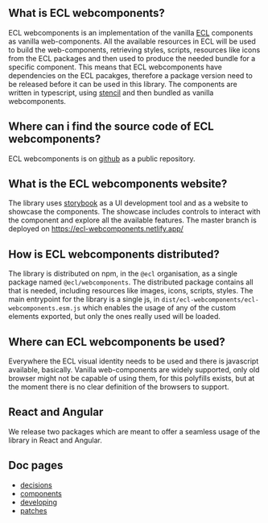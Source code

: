 ## What is ECL webcomponents?

ECL webcomponents is an implementation of the vanilla [ECL](https://github.com/ec-europa/europa-component-library) components as vanilla web-components.
All the available resources in ECL will be used to build the web-components, retrieving styles, scripts, resources like icons from the ECL packages and then used to produce the needed bundle for a specific component.
This means that ECL webcomponents have dependencies on the ECL pacakges, therefore a package version need to be released before it can be used in this library.
The components are written in typescript, using [stencil](https://stenciljs.com) and then bundled as vanilla webcomponents.

## Where can i find the source code of ECL webcomponents?

ECL webcomponents is on [github](https://github.com/ec-europa/ecl-webcomponents) as a public repository.

## What is the ECL webcomponents website?

The library uses [storybook](https://storybook.js.org/) as a UI development tool and as a website to showcase the components.
The showcase includes controls to interact with the component and explore all the available features.
The master branch is deployed on https://ecl-webcomponents.netlify.app/

## How is ECL webcomponents distributed?

The library is distributed on npm, in the `@ecl` organisation, as a single package named `@ecl/webcomponents`.
The distributed package contains all that is needed, including resources like images, icons, scripts, styles.
The main entrypoint for the library is a single js, in `dist/ecl-webcomponents/ecl-webcomponents.esm.js` which enables
the usage of any of the custom elements exported, but only the ones really used will be loaded.

## Where can ECL webcomponents be used?

Everywhere the ECL visual identity needs to be used and there is javascript available, basically.
Vanilla web-components are widely supported, only old browser might not be capable of using them, for this polyfills exists,
but at the moment there is no clear definition of the browsers to support.

## React and Angular

We release two packages which are meant to offer a seamless usage of the library in React and Angular.

## Doc pages

- [decisions](./decisions.md)
- [components](./components.md)
- [developing](./developing.md)
- [patches](./patches.md)
